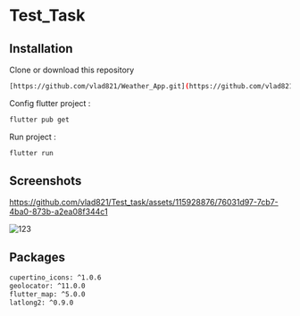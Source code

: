 
# Test_Task
## Installation

Clone or download this repository

```bash
[https://github.com/vlad821/Weather_App.git](https://github.com/vlad821/Test_task.git)
```
Config flutter project :

```bash
flutter pub get
```
Run project :

```bash
flutter run
```  
## Screenshots

https://github.com/vlad821/Test_task/assets/115928876/76031d97-7cb7-4ba0-873b-a2ea08f344c1

![123](https://github.com/vlad821/Test_task/assets/115928876/3a5c302a-4e49-4ae2-9797-533dbadd1a75)

## Packages 
  ```bash
  cupertino_icons: ^1.0.6
  geolocator: ^11.0.0
  flutter_map: ^5.0.0
  latlong2: ^0.9.0
  ```

